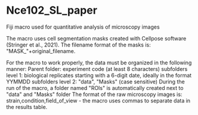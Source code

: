 # Nce102_SL_paper
Fiji macro used for quantitative analysis of microscopy images

The macro uses cell segmentation masks created with Cellpose software (Stringer et al., 2021). The filename format of the masks is: "MASK_"+original_filename.

For the macro to work properly, the data must be organized in the following manner:
  Parent folder: experiment code (at least 8 characters)
  subfolders level 1: biological replicates starting with a 6-digit date, ideally in the format YYMMDD
  subfolders level 2: "data", "Masks" (case sensitive)
During the run of the macro, a folder named "ROIs" is automatically created next to "data" and "Masks" folder
The format of the raw microscopy images is: strain,condition,field_of_view - the macro uses commas to separate data in the results table.

